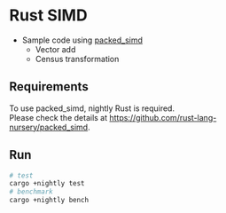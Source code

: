 # Rust SIMD

- Sample code using [packed\_simd](https://github.com/rust-lang-nursery/packed_simd)
  - Vector add
  - Census transformation

## Requirements

To use packed\_simd, nightly Rust is required.  
Please check the details at https://github.com/rust-lang-nursery/packed_simd. 

## Run

```sh
# test
cargo +nightly test
# benchmark
cargo +nightly bench 
```
